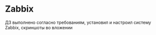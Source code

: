 # Zabbix

ДЗ выполнено согласно требованиям, установил и настроил систему Zabbix, скриншоты во вложении
